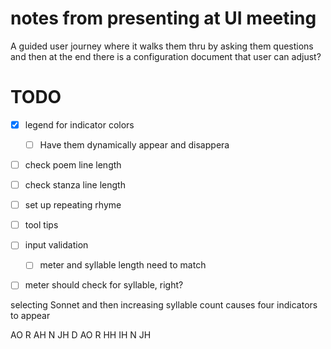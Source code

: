 # notes from presenting at UI meeting


A guided user journey where it walks them thru by asking them questions
and then at the end there is a configuration document that user can adjust?

# TODO

- [x] legend for indicator colors
  - [ ] Have them dynamically appear and disappera
- [ ] check poem line length
- [ ] check stanza line length
- [ ] set up repeating rhyme
- [ ] tool tips
- [ ] input validation
  - [ ] meter and syllable length need to match
- [ ] meter should check for syllable, right?


selecting Sonnet and then increasing syllable count causes four indicators to appear


  AO R    AH N JH
D AO R HH IH N JH
